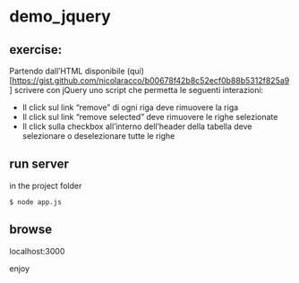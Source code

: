 # demo_jquery

## exercise:
Partendo dall’HTML disponibile (qui)[https://gist.github.com/nicolaracco/b00678f42b8c52ecf0b88b5312f825a9] scrivere con jQuery uno script che permetta le seguenti interazioni:
 - Il click sul link “remove” di ogni riga deve rimuovere la riga
 - Il click sul link “remove selected” deve rimuovere le righe selezionate
 - Il click sulla checkbox all’interno dell’header della tabella deve selezionare o deselezionare tutte le righe

## run server
in the project folder

`$ node app.js`

## browse

localhost:3000

enjoy
